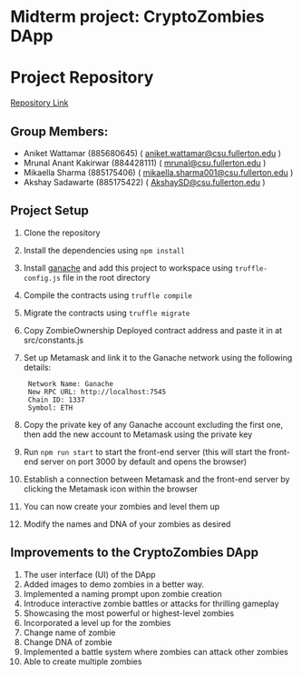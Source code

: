 # Midterm project: CryptoZombies DApp

# Project Repository

[Repository Link](https://github.com/aniketwattamwar/advBlkChainCryptoZombies)

## Group Members:

* Aniket Wattamar (885680645)   ( aniket.wattamar@csu.fullerton.edu )
* Mrunal Anant Kakirwar (884428111)  ( mrunal@csu.fullerton.edu )
* Mikaella Sharma (885175406)    ( mikaella.sharma001@csu.fullerton.edu )
* Akshay Sadawarte (885175422) ( AkshaySD@csu.fullerton.edu )

## Project Setup 

1. Clone the repository
2. Install the dependencies using `npm install`
3. Install [ganache](https://trufflesuite.com/ganache/) and add this project to workspace using `truffle-config.js` file
   in the root directory
4. Compile the contracts using `truffle compile`
5. Migrate the contracts using `truffle migrate`
6. Copy ZombieOwnership Deployed contract address and paste it in at src/constants.js
7. Set up Metamask and link it to the Ganache network using the following details:

        Network Name: Ganache
        New RPC URL: http://localhost:7545 
        Chain ID: 1337 
        Symbol: ETH

8. Copy the private key of any Ganache account excluding the first one, then add the new account to Metamask using the private key
9. Run `npm run start` to start the front-end server (this will start the front-end server on port 3000 by default and
   opens the browser)
10. Establish a connection between Metamask and the front-end server by clicking the Metamask icon within the browser
11. You can now create your zombies and level them up
12. Modify the names and DNA of your zombies as desired


## Improvements to the CryptoZombies DApp

1. The user interface (UI) of the DApp 
2. Added images to demo zombies in a better way.
3. Implemented a naming prompt upon zombie creation
4. Introduce interactive zombie battles or attacks for thrilling gameplay
5. Showcasing the most powerful or highest-level zombies 
6. Incorporated a level up for the zombies
7. Change name of zombie
8. Change DNA of zombie
9. Implemented a battle system where zombies can attack other zombies
10. Able to create multiple zombies

